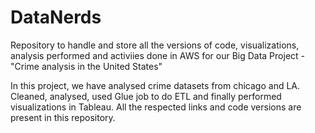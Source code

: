 # DataNerds
Repository to handle and store all the versions of code, visualizations, analysis performed and activiies done in AWS for our Big Data Project -
"Crime analysis in the United States"

In this project, we have analysed crime datasets from chicago and LA. Cleaned, analysed, used Glue job to do ETL and finally performed visualizations in Tableau.
All the respected links and code versions are present in this repository.
